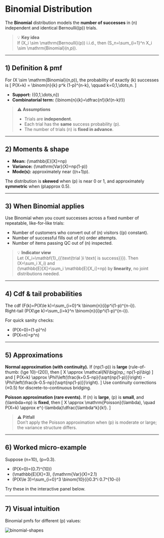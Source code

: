 # Binomial Distribution

The **Binomial** distribution models the **number of successes** in \(n\) independent and identical Bernoulli(\(p\)) trials.

> 💡 **Key idea**  
> If \(X_i \sim \mathrm{Bernoulli}(p)\) i.i.d., then \(S_n=\sum_{i=1}^n X_i \sim \mathrm{Binomial}(n,p)\).

---

## 1) Definition & pmf

For \(X \sim \mathrm{Binomial}(n,p)\), the probability of exactly \(k\) successes is
\[
P(X=k) = \binom{n}{k} p^k (1-p)^{n-k}, \qquad k=0,1,\dots,n.
\]

- **Support:** \(\{0,1,\dots,n\}\)  
- **Combinatorial term:** \(\binom{n}{k}=\dfrac{n!}{k!(n-k)!}\)

> ⚠️ **Assumptions**  
> - Trials are **independent**.  
> - Each trial has the **same** success probability \(p\).  
> - The number of trials \(n\) is **fixed in advance**.

---

## 2) Moments & shape

- **Mean:** \(\mathbb{E}[X]=np\)  
- **Variance:** \(\mathrm{Var}(X)=np(1-p)\)  
- **Mode(s):** approximately near \((n+1)p\).

The distribution is **skewed** when \(p\) is near 0 or 1, and approximately **symmetric** when \(p\approx 0.5\).

---

## 3) When Binomial applies

Use Binomial when you count successes across a fixed number of repeatable, like-for-like trials:

- Number of customers who convert out of \(n\) visitors (\(p\) constant).
- Number of successful fills out of \(n\) order attempts.
- Number of items passing QC out of \(n\) inspected.

> 💡 **Indicator view**  
> Let \(X_i=\mathbf{1}_{\{\text{trial }i \text{ is success}\}}\). Then \(X=\sum_i X_i\) and  
> \(\mathbb{E}[X]=\sum_i \mathbb{E}[X_i]=np\) by **linearity**, no joint distributions needed.

---

## 4) Cdf & tail probabilities

The cdf \(F(k)=P(X\le k)=\sum_{i=0}^k \binom{n}{i}p^i(1-p)^{n-i}\).  
Right-tail \(P(X\ge k)=\sum_{i=k}^n \binom{n}{i}p^i(1-p)^{n-i}\).

For quick sanity checks:
- \(P(X=0)=(1-p)^n\)
- \(P(X=n)=p^n\)

---

## 5) Approximations

**Normal approximation (with continuity).** If \(np(1-p)\) is **large** (rule-of-thumb: \(\ge 10\)–\(20\)), then
\[
X \approx \mathcal{N}\big(np,\; np(1-p)\big)
\]
and
\[
P(X=k) \approx \Phi\!\left(\frac{k+0.5-np}{\sqrt{np(1-p)}}\right) - \Phi\!\left(\frac{k-0.5-np}{\sqrt{np(1-p)}}\right).
\]
Use continuity corrections (±0.5) for discrete-to-continuous bridging.

**Poisson approximation (rare events).** If \(n\) is **large**, \(p\) is **small**, and \(\lambda=np\) is **fixed**, then
\[
X \approx \mathrm{Poisson}(\lambda),
\quad P(X=k) \approx e^{-\lambda}\dfrac{\lambda^k}{k!}.
\]

> ⚠️ **Pitfall**  
> Don’t apply the Poisson approximation when \(p\) is moderate or large; the variance structure differs.

---

## 6) Worked micro-example

Suppose \(n=10\), \(p=0.3\).

- \(P(X=0)=(0.7)^{10}\)
- \(\mathbb{E}[X]=3\), \(\mathrm{Var}(X)=2.1\)
- \(P(X\le 3)=\sum_{i=0}^3 \binom{10}{i}0.3^i 0.7^{10-i}\)

Try these in the interactive panel below.

---

## 7) Visual intuition

Binomial pmfs for different \(p\) values:

![binomial-shapes](/images/Binomial_distribution.png)

